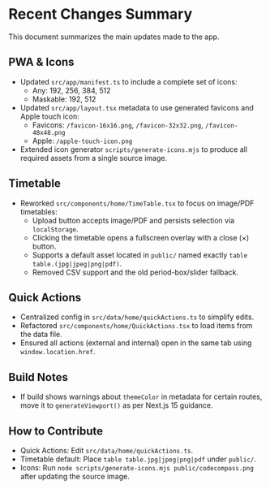 # Recent Changes Summary

This document summarizes the main updates made to the app.

## PWA & Icons
- Updated `src/app/manifest.ts` to include a complete set of icons:
  - Any: 192, 256, 384, 512
  - Maskable: 192, 512
- Updated `src/app/layout.tsx` metadata to use generated favicons and Apple touch icon:
  - Favicons: `/favicon-16x16.png`, `/favicon-32x32.png`, `/favicon-48x48.png`
  - Apple: `/apple-touch-icon.png`
- Extended icon generator `scripts/generate-icons.mjs` to produce all required assets from a single source image.

## Timetable
- Reworked `src/components/home/TimeTable.tsx` to focus on image/PDF timetables:
  - Upload button accepts image/PDF and persists selection via `localStorage`.
  - Clicking the timetable opens a fullscreen overlay with a close (×) button.
  - Supports a default asset located in `public/` named exactly `table table.(jpg|jpeg|png|pdf)`.
  - Removed CSV support and the old period-box/slider fallback.

## Quick Actions
- Centralized config in `src/data/home/quickActions.ts` to simplify edits.
- Refactored `src/components/home/QuickActions.tsx` to load items from the data file.
- Ensured all actions (external and internal) open in the same tab using `window.location.href`.

## Build Notes
- If build shows warnings about `themeColor` in metadata for certain routes, move it to `generateViewport()` as per Next.js 15 guidance.

## How to Contribute
- Quick Actions: Edit `src/data/home/quickActions.ts`.
- Timetable default: Place `table table.jpg|jpeg|png|pdf` under `public/`.
- Icons: Run `node scripts/generate-icons.mjs public/codecompass.png` after updating the source image.
